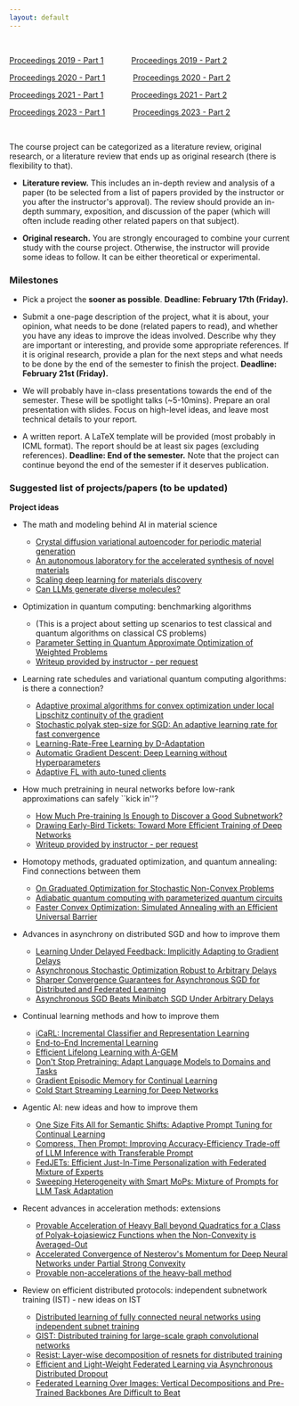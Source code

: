 ```yaml
---
layout: default
---
```


&nbsp;

[Proceedings 2019 - Part 1](/schedule/images/Proceedings2019_Part1.pdf) &emsp;&emsp;&emsp;   [Proceedings 2019 - Part 2](/schedule/images/Proceedings2019_Part2.pdf)

[Proceedings 2020 - Part 1](/schedule/images/Proceedings2020_Part1.pdf) &emsp;&emsp;&emsp;   [Proceedings 2020 - Part 2](/schedule/images/Proceedings2020_Part2.pdf)

[Proceedings 2021 - Part 1](/schedule/images/Proceedings2021_Part1.pdf) &emsp;&emsp;&emsp;   [Proceedings 2021 - Part 2](/schedule/images/Proceedings2021_Part2.pdf)

[Proceedings 2023 - Part 1](/schedule/images/Proceedings2023_Part1.pdf) &emsp;&emsp;&emsp;   [Proceedings 2023 - Part 2](/schedule/images/Proceedings2023_Part2.pdf)

&nbsp;

The course project can be categorized as a literature review, original research, or a literature review that ends up as original research (there is flexibility to that).

- **Literature review.** This includes an in-depth review and analysis of a paper (to be selected from a list of papers provided by the instructor or you after the instructor's approval). The review should provide an in-depth summary, exposition, and discussion of the paper (which will often include reading other related papers on that subject).

- **Original research.** You are strongly encouraged to combine your current study with the course project. Otherwise, the instructor will provide some ideas to follow. It can be either theoretical or experimental. 

### Milestones

- Pick a project the **sooner as possible**. **Deadline: February 17th (Friday).**

- Submit a one-page description of the project, what it is about, your opinion, what needs to be done (related papers to read), and whether you have any ideas to improve the ideas involved. Describe why they are important or interesting, and provide some appropriate references. If it is original research, provide a plan for the next steps and what needs to be done by the end of the semester to finish the project. **Deadline: February 21st (Friday).**

- We will probably have in-class presentations towards the end of the semester. These will be spotlight talks (~5-10mins). Prepare an oral presentation with slides. Focus on high-level ideas, and leave most technical details to your report.

- A written report. A LaTeX template will be provided (most probably in ICML format). The report should be at least six pages (excluding references). **Deadline: End of the semester.** Note that the project can continue beyond the end of the semester if it deserves publication.

### Suggested list of projects/papers (to be updated)

**Project ideas**
  
- The math and modeling behind AI in material science
  - [Crystal diffusion variational autoencoder for periodic material generation](https://arxiv.org/pdf/2110.06197)
  - [An autonomous laboratory for the accelerated synthesis of novel materials](https://www.nature.com/articles/s41586-023-06734-w.pdf)
  - [Scaling deep learning for materials discovery](https://www.nature.com/articles/s41586-023-06735-9.pdf)
  - [Can LLMs generate diverse molecules?](https://arxiv.org/pdf/2410.03138)

- Optimization in quantum computing: benchmarking algorithms
  - (This is a project about setting up scenarios to test classical and quantum algorithms on classical CS problems)
  - [Parameter Setting in Quantum Approximate Optimization of Weighted Problems](https://arxiv.org/pdf/2305.15201)
  - [Writeup provided by instructor - per request]()

- Learning rate schedules and variational quantum computing algorithms: is there a connection?
  - [Adaptive proximal algorithms for convex optimization under local Lipschitz continuity of the gradient](https://arxiv.org/pdf/2301.04431.pdf)
  - [Stochastic polyak step-size for SGD: An adaptive learning rate for fast convergence](https://arxiv.org/pdf/2002.10542.pdf)
  - [Learning-Rate-Free Learning by D-Adaptation](https://arxiv.org/pdf/2301.07733.pdf)
  - [Automatic Gradient Descent: Deep Learning without Hyperparameters](https://arxiv.org/pdf/2304.05187.pdf)
  - [Adaptive FL with auto-tuned clients](https://arxiv.org/pdf/2306.11201.pdf)
  
- How much pretraining in neural networks before low-rank approximations can safely ``kick in''?
  - [How Much Pre-training Is Enough to Discover a Good Subnetwork?](https://openreview.net/pdf?id=UVE7LllpXe)
  - [Drawing Early-Bird Tickets: Toward More Efficient Training of Deep Networks](https://openreview.net/pdf?id=BJxsrgStvr)
  - [Writeup provided by instructor - per request]()
 
- Homotopy methods, graduated optimization, and quantum annealing: Find connections between them
  - [On Graduated Optimization for Stochastic Non-Convex Problems](https://arxiv.org/pdf/1503.03712.pdf)
  - [Adiabatic quantum computing with parameterized quantum circuits](https://arxiv.org/pdf/2206.04373.pdf)
  - [Faster Convex Optimization: Simulated Annealing with an Efficient Universal Barrier](https://arxiv.org/pdf/1507.02528.pdf)
 
- Advances in asynchrony on distributed SGD and how to improve them
  - [Learning Under Delayed Feedback: Implicitly Adapting to Gradient Delays](https://arxiv.org/pdf/2106.12261.pdf)
  - [Asynchronous Stochastic Optimization Robust to Arbitrary Delays](https://proceedings.neurips.cc/paper/2021/file/4b85256c4881edb6c0776df5d81f6236-Paper.pdf)
  - [Sharper Convergence Guarantees for Asynchronous SGD for Distributed and Federated Learning](https://arxiv.org/pdf/2206.08307.pdf)
  - [Asynchronous SGD Beats Minibatch SGD Under Arbitrary Delays](https://arxiv.org/pdf/2206.07638.pdf)
 
- Continual learning methods and how to improve them
  - [iCaRL: Incremental Classifier and Representation Learning](https://arxiv.org/pdf/1611.07725.pdf)
  - [End-to-End Incremental Learning](https://arxiv.org/pdf/1807.09536.pdf)
  - [Efficient Lifelong Learning with A-GEM](https://arxiv.org/pdf/1812.00420.pdf)
  - [Don't Stop Pretraining: Adapt Language Models to Domains and Tasks](https://arxiv.org/pdf/2004.10964.pdf)
  - [Gradient Episodic Memory for Continual Learning](https://arxiv.org/pdf/1706.08840.pdf)
  - [Cold Start Streaming Learning for Deep Networks](https://arxiv.org/pdf/2211.04624.pdf)

- Agentic AI: new ideas and how to improve them
  - [One Size Fits All for Semantic Shifts: Adaptive Prompt Tuning for Continual Learning](https://arxiv.org/pdf/2311.12048.pdf)
  - [Compress, Then Prompt: Improving Accuracy-Efficiency Trade-off of LLM Inference with Transferable Prompt](https://arxiv.org/pdf/2305.11186.pdf)
  - [FedJETs: Efficient Just-In-Time Personalization with Federated Mixture of Experts](https://arxiv.org/pdf/2306.08586.pdf)
  - [Sweeping Heterogeneity with Smart MoPs: Mixture of Prompts for LLM Task Adaptation](https://arxiv.org/pdf/2310.02842.pdf)

- Recent advances in acceleration methods: extensions
  - [Provable Acceleration of Heavy Ball beyond Quadratics for a Class of Polyak-Łojasiewicz Functions when the Non-Convexity is Averaged-Out](https://arxiv.org/pdf/2206.11872.pdf)
  - [Accelerated Convergence of Nesterov's Momentum for Deep Neural Networks under Partial Strong Convexity](https://arxiv.org/pdf/2306.08109.pdf)
  - [Provable non-accelerations of the heavy-ball method](https://arxiv.org/pdf/2307.11291.pdf)

- Review on efficient distributed protocols: independent subnetwork training (IST) - new ideas on IST
  - [Distributed learning of fully connected neural networks using independent subnet training](https://par.nsf.gov/servlets/purl/10404274)
  - [GIST: Distributed training for large-scale graph convolutional networks](https://link.springer.com/article/10.1007/s41468-023-00127-8)
  - [Resist: Layer-wise decomposition of resnets for distributed training](https://proceedings.mlr.press/v180/dun22a/dun22a.pdf)
  - [Efficient and Light-Weight Federated Learning via Asynchronous Distributed Dropout](https://proceedings.mlr.press/v206/dun23a/dun23a.pdf)
  - [Federated Learning Over Images: Vertical Decompositions and Pre-Trained Backbones Are Difficult to Beat](https://openaccess.thecvf.com/content/ICCV2023/papers/Hu_Federated_Learning_Over_Images_Vertical_Decompositions_and_Pre-Trained_Backbones_Are_ICCV_2023_paper.pdf)

&nbsp;
&nbsp;
